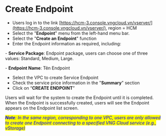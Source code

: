 # Create Endpoint

* Users log in to the link [https://hcm-3.console.vngcloud.vn/vserver/](https://hcm-3.console.vngcloud.vn/vserver/), region = HCM
* Select the "**Endpoint**" menu from the left-hand menu bar.
* Select the "**Create an Endpoint**" function
* Enter the Endpoint information as required, including:

&#x20;        \- **Service Package**: Endpoint package, users can choose one of three values: Standard, Medium, Large.

&#x20;        \- **Endpoint Name**: Tên Endpoint

* Select the VPC to create Service Endpoint
* Check the service price information in the "**Summary**" section
* Click on “**CREATE ENDPOINT**”

Users will wait for the system to create the Endpoint until it is completed. When the Endpoint is successfully created, users will see the Endpoint appears on the Endpoint list screen.

_<mark style="color:blue;">**Note**</mark><mark style="color:blue;">: In the same region, corresponding to one VPC, users are only allowed to create one Endpoint connecting to a specified VNG Cloud service (e.g., vStorage)</mark>_
